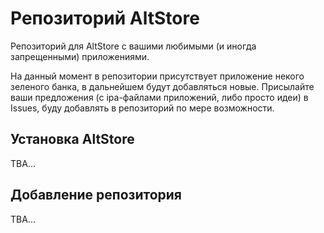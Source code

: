 # Репозиторий AltStore
Репозиторий для AltStore с вашими любимыми (и иногда запрещенными) приложениями.

На данный момент в репозитории присутствует приложение некого зеленого банка, в дальнейшем будут добавляться новые. Присылайте ваши предложения (с ipa-файлами приложений, либо просто идеи) в Issues, буду добавлять в репозиторий по мере возможности.

## Установка AltStore
TBA...


## Добавление репозитория
TBA...
